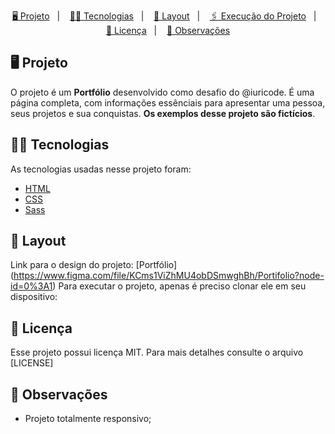 <p align="center">
    <a href="#-projeto">🖥 Projeto</a>&nbsp;&nbsp;&nbsp;|&nbsp;&nbsp;&nbsp;
    <a href="#-tecnologias">👨‍💻 Tecnologias</a>&nbsp;&nbsp;&nbsp;|&nbsp;&nbsp;&nbsp;
    <a href="#-projeto">🎨 Layout</a>&nbsp;&nbsp;&nbsp;|&nbsp;&nbsp;&nbsp;
    <a href="#-executar-o-projeto">🖇 Execução do Projeto</a>&nbsp;&nbsp;&nbsp;|&nbsp;&nbsp;&nbsp;
    <a href="#-licença">📃 Licença</a>&nbsp;&nbsp;&nbsp;|&nbsp;&nbsp;&nbsp;
    <a href="#-observações">📌 Observações</a>
</p>



## 🖥 Projeto
O projeto é um **Portfólio** desenvolvido como desafio do @iuricode. É uma página completa, com informações essênciais para apresentar uma pessoa, seus projetos e sua conquistas. **Os exemplos desse projeto são fictícios**.

## 👨‍💻 Tecnologias
As tecnologias usadas nesse projeto foram:
- [HTML](https://developer.mozilla.org/en-US/docs/Web/HTML)
- [CSS](https://developer.mozilla.org/en-US/docs/Web/CSS)
- [Sass](https://sass-lang.com/)

## 🎨 Layout
Link para o design do projeto: [Portfólio] (https://www.figma.com/file/KCms1ViZhMU4obDSmwghBh/Portifolio?node-id=0%3A1)
Para executar o projeto, apenas é preciso clonar ele em seu dispositivo:



##  📃 Licença
Esse projeto possui licença MIT. Para mais detalhes consulte o arquivo [LICENSE]

## 📌 Observações
- Projeto totalmente responsivo;

